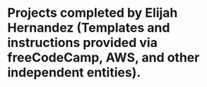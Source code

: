# Projects completed by Elijah Hernandez (Templates and instructions provided via freeCodeCamp, AWS, and other independent entities).
